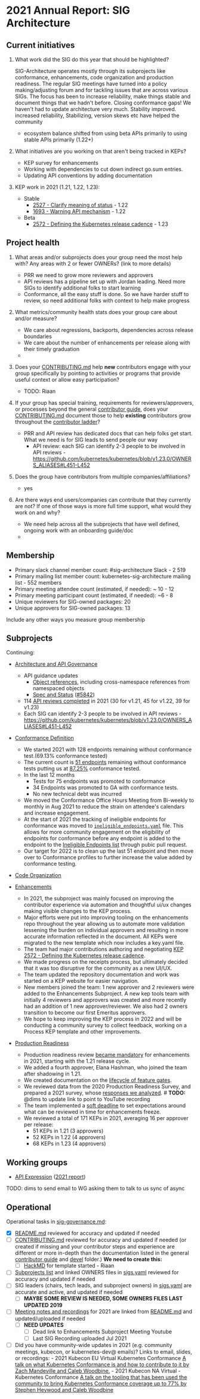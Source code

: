 # 2021 Annual Report: SIG Architecture

## Current initiatives

1. What work did the SIG do this year that should be highlighted?
   
   SIG-Architecture operates mostly through its subprojects like conformance, enhancements, code organization and production readiness.
   The regular SIG meetings have turned into a policy making/adjusting forum and for tackling issues that are across various SIGs.
   The focus has been to increase reliability, make things stable and document things that we hadn't before. 
   Closing conformance gaps!
   We haven't had to update architecture very much. Stability improved.
   increased reliability, Stabilizing, version skews etc have helped the community
     - ecosystem balance shifted from using beta APIs primarily to using stable APIs primarily (1.22+)

2. What initiatives are you working on that aren't being tracked in KEPs?
   - KEP survey for enhancements
   - Working with dependencies to cut down indirect go.sum entries.
   - Updating API conventions by adding documentation

3. KEP work in 2021 (1.21, 1.22, 1.23):

   - Stable
     - [2527 - Clarify meaning of status](https://github.com/kubernetes/enhancements/blob/master/keps/sig-architecture/2527-clarify-status-observations-vs-rbac/README.md) - 1.22
     - [1693 - Warning API mechanism](https://github.com/kubernetes/enhancements/blob/master/keps/sig-api-machinery/1693-warnings/README.md) - 1.22
   - Beta
     - [2572 - Defining the Kubernetes release cadence](https://github.com/kubernetes/enhancements/blob/master/keps/sig-release/2572-release-cadence/) - 1.23

## Project health

1. What areas and/or subprojects does your group need the most help with?
   Any areas with 2 or fewer OWNERs? (link to more details)

   - PRR we need to grow more reviewers and approvers
   - API reviews has a pipeline set up with Jordan leading. Need more SIGs to identify additional folks to start learning
   - Conformance, all the easy stuff is done. So we have harder stuff to review, so need additional folks with context to help make progress

2. What metrics/community health stats does your group care about and/or measure?

   - We care about regressions, backports, dependencies across release boundaries
   - We care about the number of enhancements per release along with their timely graduation
   -

3. Does your [CONTRIBUTING.md] help **new** contributors engage with your group specifically by pointing
   to activities or programs that provide useful context or allow easy participation?

   - TODO: Riaan

4. If your group has special training, requirements for reviewers/approvers, or processes beyond the general [contributor guide],
   does your [CONTRIBUTING.md] document those to help **existing** contributors grow throughout the [contributor ladder]?

   - PRR and API review has dedicated docs that can help folks get start. What we need is for SIG leads to send people our way
       - API review: each SIG can identify 2-3 people to be involved in API reviews - https://github.com/kubernetes/kubernetes/blob/v1.23.0/OWNERS_ALIASES#L451-L452

5. Does the group have contributors from multiple companies/affiliations?

   - yes

6. Are there ways end users/companies can contribute that they currently are not?
   If one of those ways is more full time support, what would they work on and why?

   - We need help across all the subprojects that have well defined, ongoing work with an onboarding guide/doc
   -

## Membership

- Primary slack channel member count: #sig-architecture Slack - 2 519
- Primary mailing list member count: kubernetes-sig-architecture mailing list - 552 members
- Primary meeting attendee count (estimated, if needed): ~ 10 - 12 
- Primary meeting participant count (estimated, if needed): ~6 - 8
- Unique reviewers for SIG-owned packages: 20 <!-- in future, this will be generated from OWNERS files referenced from subprojects, expanded with OWNERS_ALIASES files -->
- Unique approvers for SIG-owned packages: 13
<!--
Used this from the owners [alias file](https://github.com/kubernetes/kubernetes/blob/master/OWNERS_ALIASES)
Counted Unique approvers and reviewers.
Did not count approvers again as reviewers. - Riaan
Enhancements [owners file](https://github.com/kubernetes/enhancements/blob/master/OWNERS_ALIASES)
- sig-architecture-approvers:
    - dims
    - derekwaynecarr
    - johnbelamaric
- api-approvers:
    - lavalamp
    - smarterclayton
    - thockin
    - liggitt
- api-reviewers:
    - andrewsykim
    - lavalamp
    - smarterclayton
    - thockin
    - liggitt
    - wojtek-t
    - deads2k
    - yujuhong
    - derekwaynecarr
    - caesarxuchao
    - mikedanese
    - sttts
    - dchen1107
    - saad-ali
    - luxas
    - janetkuo
    - justinsb
    - pwittrock
    - ncdc
    - tallclair
    - mwielgus
    - soltysh
    - jsafrane
    - dims
- conformance-behavior-approvers:
    - smarterclayton
    - johnbelamaric
    - spiffxp
- conformance/OWNERS 
	- approvers:
	  - cheftako
	  - spiffxp
	  - johnbelamaric
	- reviewers:
	  - cheftako
	  - oomichi
	  - johnbelamaric
- enhancements/OWNERS
    - approvers:
      - jeremyrickard
      - johnbelamaric
      - kikisdeliveryservice
      - mrbobbytables
    - reviewers:
      - annajung
      - jeremyrickard
      - johnbelamaric
      - kikisdeliveryservice
      - mrbobbytables
      - palnabarun

-->
<!-- in future, this will be generated from OWNERS files referenced from subprojects, expanded with OWNERS_ALIASES files -->

Include any other ways you measure group membership

## Subprojects

<!--
In future, this will be generated from delta of sigs.yaml from $YYYY-01-01 to $YYYY-12-31
Manually visible via `git diff HEAD@{$YYYY-01-01} HEAD@{$YYYY-12-31} -- $sig-id/README.md`
-->

Continuing:

- [Architecture and API Governance](https://github.com/kubernetes/community/tree/master/sig-architecture#architecture-and-api-governance-1)
    - API guidance updates
        - [Object references](https://github.com/kubernetes/community/blob/master/contributors/devel/sig-architecture/api-conventions.md#object-references), including cross-namespace references from namespaced objects
        - [Spec and Status](https://github.com/kubernetes/community/blob/master/contributors/devel/sig-architecture/api-conventions.md#spec-and-status) ([#5842](https://github.com/kubernetes/community/pull/5842))
    - 114 [API reviews completed](https://github.com/orgs/kubernetes/projects/13) in 2021 (30 for v1.21, 45 for v1.22, 39 for v1.23)
    - Each SIG can identify 2-3 people to be involved in API reviews - https://github.com/kubernetes/kubernetes/blob/v1.23.0/OWNERS_ALIASES#L451-L452
- [Conformance Definition](https://github.com/kubernetes/community/tree/master/sig-architecture#conformance-definition-1)
    - We started 2021 with 128 endpoints remaining without conformance test.(69.13% conformance tested)
    - The current count is [51 endpoints](https://apisnoop.cncf.io/conformance-progress/endpoints/1.24.0/?filter=untested) 
      remaining without conformance tests putting us at [87.25%](https://apisnoop.cncf.io/?conformance-only=true) conformance tested.
    - In the last 12 months
	    - Tests for 75 endpoints was promoted to conformance 
	    - 34 Endpoints was promoted to GA with conformance tests.
	    - No new technical debt was incurred
    - We moved the Conformance Office Hours Meeting from Bi-weekly to monthly in Aug 2021 to reduce the strain on attendee's calendars and increase engagement.
    - At the start of 2021 the tracking of ineligible endpoints for conformance was moved to
      [`ineligible_endpoints.yaml`](https://github.com/kubernetes/kubernetes/blob/master/test/conformance/testdata/ineligible_endpoints.yaml) file.
      This allows for more community engagement on the eligibility of endpoints for conformance before any endpoint is added to the endpoint to the 
      [Ineligible Endpoints list](https://apisnoop.cncf.io/conformance-progress/ineligible-endpoints) through pubic pull request.
    - Our target for 2022 is to clean up the last 51 endpoint and then move over to Conformance profiles 
      to further increase the value added by conformance testing.
- [Code Organization](https://github.com/kubernetes/community/tree/master/sig-architecture#code-organization-1)
     
- [Enhancements](https://github.com/kubernetes/community/tree/master/sig-architecture#enhancement-proposals)
    - In 2021, the subproject was mainly focused on improving the contributor experience via automation and thoughtful ui/ux changes making visible changes to the KEP process.
    - Major efforts were put into improving tooling on the enhancements repo throughout the year allowing us to automate more validation lessening the burden on individual approvers and resulting in more accurate information reflected in the document. All KEPs were migrated to the new template which now includes a key.yaml file.
    - The team had major contributions authoring and negotiating [KEP 2572 - Defining the Kubernetes release cadence](https://github.com/kubernetes/enhancements/blob/master/keps/sig-release/2572-release-cadence/).
    - We made progress on the receipts process, but ultimately decided that it was too disruptive for the community as a new UI/UX.
    - The team updated the repository documentation and work was started on a KEP website for easier navigation.
    - New members joined the team: 1 new approver and 2 reviewers were added to the Enhancements Subproject. A new kep tools team with initially 4 reviewers and approvers was created and more recently had an addition of 1 new approver/reviewer. We also had 2 owners transition to become our first Emeritus approvers.
    - We hope to keep improving the KEP process in 2022 and will be conducting a community survey to collect feedback, working on a Process KEP template and other improvements.
- [Production Readiness](https://github.com/kubernetes/community/tree/master/sig-architecture#production-readiness-1)
    - Production readiness review [became mandatory] for enhancements in 2021, starting with the 1.21 release cycle.
    - We added a fourth approver, Elana Hashman, who joined the team after shadowing in 1.21.
    - We created documentation on the [lifecycle of feature gates].
    - We reviewed data from the 2020 Production Readiness Survey, and prepared a 2021 survey, whose [responses we analyzed]. # **TODO:** @dims to update link to point to YouTube recording
    - The team implemented a [soft deadline] to set expectations around what can be reviewed in time for enhancements freeze.
    - We reviewed a total of 171 KEPs in 2021, averaging 16 per approver per release:
        - 51 KEPs in 1.21 (3 approvers)
        - 52 KEPs in 1.22 (4 approvers)
        - 68 KEPs in 1.23 (4 approvers)

[became mandatory]: https://groups.google.com/g/kubernetes-dev/c/GvT-qOaVsWE/m/zeazt2kODQAJ
[soft deadline]: https://groups.google.com/g/kubernetes-dev/c/EvpXsyLf5E0/m/D4Jhc7ItAgAJ
[responses we analyzed]: https://docs.google.com/document/d/1BlmHq5uPyBUDlppYqAAzslVbAO8hilgjqZUTaNXUhKM/edit#bookmark=id.g9stoq3xr2dx
[lifecycle of feature gates]: https://git.k8s.io/community/contributors/devel/sig-architecture/feature-gates.md
     

## Working groups

- [API Expression](https://git.k8s.io/community/wg-api-expression/) ([2021 report](https://git.k8s.io/community/wg-api-expression/annual-report-2021.md))

TODO: dims to send email to WG asking them to talk to us sync of async

## Operational

Operational tasks in [sig-governance.md]:

- [x] [README.md](https://github.com/kubernetes/community/blob/master/sig-architecture/README.md) reviewed for accuracy and updated if needed
- [ ] [CONTRIBUTING.md](https://hackmd.io/GY081dMNThS16WWWB46unw) reviewed for accuracy and updated if needed
      (or created if missing and your contributor steps and experience are different or more
      in-depth than the documentation listed in the general [contributor guide] and [devel] folder.)
	  **We need to create this:**
	- [ ] [HackMD](https://hackmd.io/GY081dMNThS16WWWB46unw) for template started - Riaan
- [ ] [Subprojects list](https://github.com/kubernetes/community/blob/master/sig-architecture/README.md#subprojects) and linked OWNERS files in [sigs.yaml] reviewed for accuracy and updated if needed
- [ ] SIG leaders (chairs, tech leads, and subproject owners) in [sigs.yaml] are accurate and active, and updated if needed
	- [ ] **MAYBE SOME REVIEW IS NEEDED, SOME OWNERS FILES LAST UPDATED 2019**
- [ ] [Meeting notes and recordings](https://github.com/kubernetes/community/blob/master/sig-architecture/README.md#meetings) for 2021 are linked from [README.md] and updated/uploaded if needed
	- [ ] **NEED UPDATES**
		- [ ] Dead link to Enhancements Subproject Meeting Youtube
		- [ ] Last SIG Recording uploaded Jul 2021 
- [ ] Did you have community-wide updates in 2021 (e.g. community meetings, kubecon, or kubernetes-dev@ emails)? Links to email, slides, or recordings:
      - 2021 Kubecon EU Virtual Kubernetes Conformance
[A talk on what Kubernetes Conformance is and how to contribute to it by Zach Mandeville and Caleb Woodbine.](https://www.youtube.com/watch?v=05NMwOhD6Ks)
      - 2021 Kubecon NA Virtual - Kubernetes Conformance
[A talk on the tooling that has been used the community to bring Kubernetes Conformance coverage up to 77% by Stephen Heywood and Caleb Woodbine](https://www.youtube.com/watch?v=IQsBahak7PQ)

[CONTRIBUTING.md]: https://git.k8s.io/community/sig-architecture/CONTRIBUTING.md
[contributor ladder]: https://git.k8s.io/community/community-membership.md
[sig-governance.md]: https://git.k8s.io/community/committee-steering/governance/sig-governance.md
[README.md]: https://git.k8s.io/community/sig-architecture/README.md
[sigs.yaml]: https://git.k8s.io/community/sigs.yaml
[contributor guide]: https://git.k8s.io/community/contributors/guide/README.md
[devel]: https://git.k8s.io/community/contributors/devel/README.md

